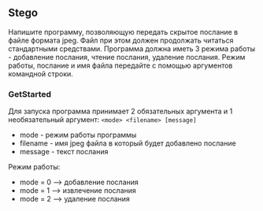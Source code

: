 ## Stego

Напишите программу, позволяющую передать скрытое послание в файле формата jpeg. 
Файл при этом должен продолжать читаться стандартными средствами. 
Программа должна иметь 3 режима работы - добавление послания, чтение послания, удаление послания. Режим работы, послание и имя файла передайте с помощью аргументов командной строки. 

### GetStarted

Для запуска программа принимает 2 обязательных аргумента и 1 необязательный аргумент: ```<mode> <filename> [message]```
- mode      - режим работы программы   
- filename  - имя jpeg файла в который будет добавлено послание    
- message   - текст послания

Режим работы:
- mode = 0 --> добавление послания
- mode = 1 --> извлечение послания
- mode = 2 --> удаление послания